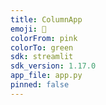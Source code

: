 ```yaml
---
title: ColumnApp
emoji: 🦴
colorFrom: pink
colorTo: green
sdk: streamlit
sdk_version: 1.17.0
app_file: app.py
pinned: false
---
```

